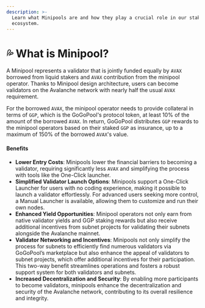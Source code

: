 ```yaml
---
description: >-
  Learn what Minipools are and how they play a crucial role in our staking
  ecosystem.
---
```


# 💦 What is Minipool?

A Minipool represents a validator that is jointly funded equally by `AVAX` borrowed from liquid stakers and `AVAX` contribution from the minipool operator. Thanks to Minipool design architecture, users can become validators on the Avalanche network with nearly half the usual `AVAX` requirement.

For the borrowed `AVAX`, the minipool operator needs to provide collateral in terms of `GGP`, which is the GoGoPool's protocol token, at least 10% of the amount of the borrowed `AVAX`. In return, GoGoPool distributes `GGP` rewards to the minipool operators based on their staked `GGP` as insurance, up to a maximum of 150% of the borrowed `AVAX`'s value.

#### Benefits

* **Lower Entry Costs**: Minipools lower the financial barriers to becoming a validator, requiring significantly less `AVAX` and simplifying the process with tools like the One-Click launcher.
* **Simplified Validator Launch Options**: Minipools support a One-Click Launcher for users with no coding experience, making it possible to launch a validator effortlessly. For advanced users seeking more control, a Manual Launcher is available, allowing them to customize and run their own nodes.
* **Enhanced Yield Opportunities**: Minipool operators not only earn from native validator yields and GGP staking rewards but also receive additional incentives from subnet projects for validating their subnets alongside the Avalanche mainnet.
* **Validator Networking and Incentives**: Minipools not only simplify the process for subnets to efficiently find numerous validators via GoGoPool’s marketplace but also enhance the appeal of validators to subnet projects, which offer additional incentives for their participation. This two-way benefit streamlines operations and fosters a robust support system for both validators and subnets.
* **Increased Decentralization and Security**: By enabling more participants to become validators, minipools enhance the decentralization and security of the Avalanche network, contributing to its overall resilience and integrity.
